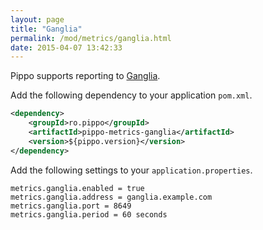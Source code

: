 ```yaml
---
layout: page
title: "Ganglia"
permalink: /mod/metrics/ganglia.html
date: 2015-04-07 13:42:33
---
```


Pippo supports reporting to [Ganglia](http://ganglia.info).

Add the following dependency to your application `pom.xml`.

```xml
<dependency>
    <groupId>ro.pippo</groupId>
    <artifactId>pippo-metrics-ganglia</artifactId>
    <version>${pippo.version}</version>
</dependency>
```

Add the following settings to your `application.properties`.

    metrics.ganglia.enabled = true
    metrics.ganglia.address = ganglia.example.com
    metrics.ganglia.port = 8649
    metrics.ganglia.period = 60 seconds

